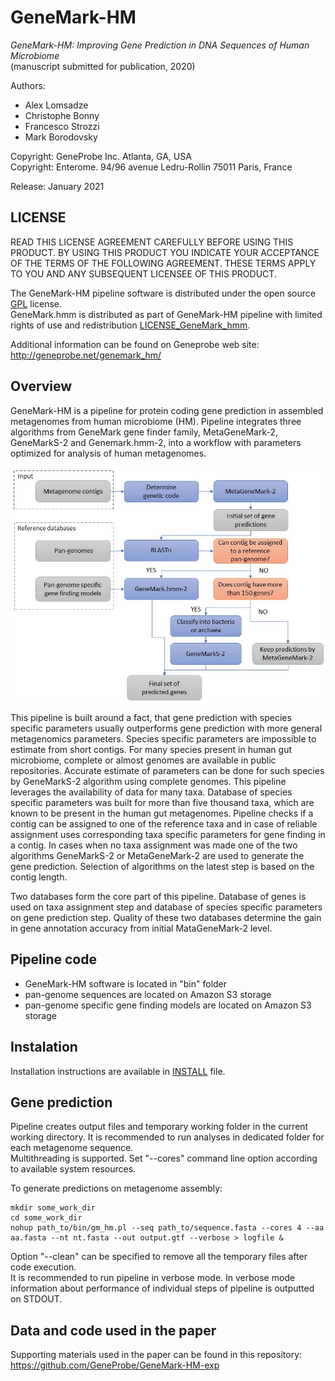 # GeneMark-HM
_GeneMark-HM: Improving Gene Prediction in DNA Sequences of Human Microbiome_  
(manuscript submitted for publication, 2020)  
  
Authors:  
 - Alex Lomsadze  
 - Christophe Bonny  
 - Francesco Strozzi  
 - Mark Borodovsky  

Copyright: GeneProbe Inc. Atlanta, GA, USA  
Copyright: Enterome. 94/96 avenue Ledru-Rollin 75011 Paris, France  
  
Release: January 2021  
  
## LICENSE
READ THIS LICENSE AGREEMENT CAREFULLY BEFORE USING THIS PRODUCT. BY USING THIS PRODUCT YOU INDICATE YOUR ACCEPTANCE OF THE TERMS OF THE FOLLOWING AGREEMENT. THESE TERMS APPLY TO YOU AND ANY SUBSEQUENT LICENSEE OF THIS PRODUCT.

The GeneMark-HM pipeline software is distributed under the open source [GPL](LICENSE_GPL_3.txt) license.  
GeneMark.hmm is distributed as part of GeneMark-HM pipeline with limited rights of use and redistribution [LICENSE_GeneMark_hmm](LICENSE_GeneMark_hmm).  

Additional information can be found on Geneprobe web site:  http://geneprobe.net/genemark_hm/

## Overview
GeneMark-HM is a pipeline for protein coding gene prediction in assembled metagenomes from human microbiome (HM). Pipeline integrates three algorithms from GeneMark gene finder family, MetaGeneMark-2, GeneMarkS-2 and Genemark.hmm-2, into a workflow with parameters optimized for analysis of human metagenomes. 

![diagrmm](./docs/diagramm.jpg)

This pipeline is built around a fact, that gene prediction with species specific parameters usually outperforms gene prediction with more general metagenomics parameters. Species specific parameters are impossible to estimate from short contigs. For many species present in human gut microbiome, complete or almost genomes are available in public repositories. Accurate estimate of parameters can be done for such species by GeneMarkS-2 algorithm using complete genomes. This pipeline leverages the availability of data for many taxa. Database of species specific parameters was built for more than five thousand taxa, which are known to be present in the human gut metagenomes. Pipeline checks if a contig can be assigned to one of the reference taxa and in case of reliable assignment uses corresponding taxa specific parameters for gene finding in a contig. In cases when no taxa assignment was made one of the two algorithms GeneMarkS-2 or MetaGeneMark-2 are used to generate the gene prediction. Selection of algorithms on the latest step is based on the contig length.

Two databases form the core part of this pipeline. Database of genes is used on taxa assignment step and database of species specific parameters on gene prediction step. Quality of these two databases determine the gain in gene annotation accuracy from initial MataGeneMark-2 level.

## Pipeline code
* GeneMark-HM software is located in "bin" folder
* pan-genome sequences are located on Amazon S3 storage
* pan-genome specific gene finding models are located on Amazon S3 storage

## Instalation
Installation instructions are available in [INSTALL](INSTALL) file.

## Gene prediction
Pipeline creates output files and temporary working folder in the current working directory. It is recommended to run analyses in dedicated folder for each metagenome sequence.  
Multithreading is supported. Set "--cores" command line option according to available system resources.  

To generate predictions on metagenome assembly:  
```
mkdir some_work_dir
cd some_work_dir
nohup path_to/bin/gm_hm.pl --seq path_to/sequence.fasta --cores 4 --aa aa.fasta --nt nt.fasta --out output.gtf --verbose > logfile &
```
Option "--clean" can be specified to remove all the temporary files after code execution.  
It is recommended to run pipeline in verbose mode. In verbose mode information about performance of individual steps of pipeline is outputted on STDOUT.  

## Data and code used in the paper
Supporting materials used in the paper can be found in this repository:
https://github.com/GeneProbe/GeneMark-HM-exp

